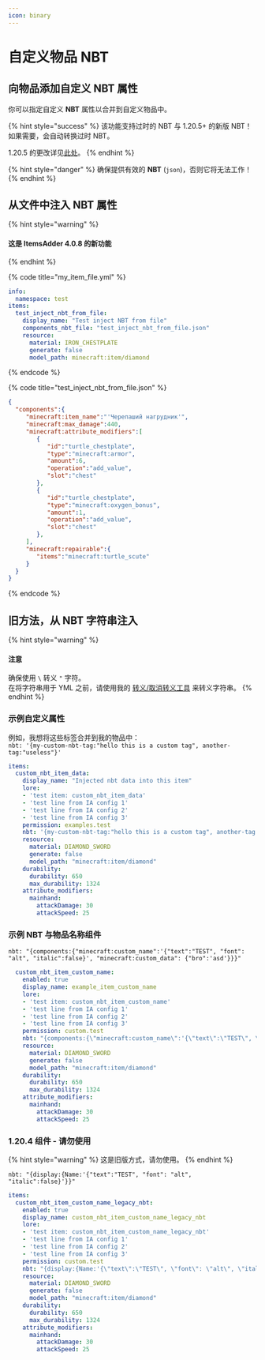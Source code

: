 ```yaml
---
icon: binary
---
```


# 自定义物品 NBT

## 向物品添加自定义 NBT 属性

你可以指定自定义 **NBT** 属性以合并到自定义物品中。

{% hint style="success" %}
该功能支持过时的 NBT 与 1.20.5+ 的新版 NBT！\
如果需要，会自动转换过时 NBT。

1.20.5 的更改详见[此处](https://www.minecraft.net/en-us/article/minecraft-java-edition-1-20-5)。
{% endhint %}

{% hint style="danger" %}
确保提供有效的 **NBT** (`json`)，否则它将无法工作！
{% endhint %}

## 从文件中注入 NBT 属性

{% hint style="warning" %}
#### 这是 ItemsAdder 4.0.8 的新功能
{% endhint %}

{% code title="my_item_file.yml" %}
```yaml
info:
  namespace: test
items:
  test_inject_nbt_from_file:
    display_name: "Test inject NBT from file"
    components_nbt_file: "test_inject_nbt_from_file.json"
    resource:
      material: IRON_CHESTPLATE
      generate: false
      model_path: minecraft:item/diamond
```
{% endcode %}

{% code title="test_inject_nbt_from_file.json" %}
```json
{
  "components":{
     "minecraft:item_name":"'Черепаший нагрудник'",
     "minecraft:max_damage":440,
     "minecraft:attribute_modifiers":[
        {
           "id":"turtle_chestplate",
           "type":"minecraft:armor",
           "amount":6,
           "operation":"add_value",
           "slot":"chest"
        },
        {
           "id":"turtle_chestplate",
           "type":"minecraft:oxygen_bonus",
           "amount":1,
           "operation":"add_value",
           "slot":"chest"
        },
     ],
     "minecraft:repairable":{
        "items":"minecraft:turtle_scute"
     }
  }
}
```
{% endcode %}

## 旧方法，从 NBT 字符串注入

{% hint style="warning" %}
#### 注意

确保使用 `\` 转义 `"` 字符。\
在将字符串用于 YML 之前，请使用我的 [转义/取消转义工具](https://escape-mc-components.lonedev.workers.dev/) 来转义字符串。
{% endhint %}

### 示例自定义属性

例如，我想将这些标签合并到我的物品中：\
`nbt: '{my-custom-nbt-tag:"hello this is a custom tag", another-tag:"useless"}'`

```yaml
items:
  custom_nbt_item_data:
    display_name: "Injected nbt data into this item"
    lore:
    - 'test item: custom_nbt_item_data'
    - 'test line from IA config 1'
    - 'test line from IA config 2'
    - 'test line from IA config 3'
    permission: examples.test
    nbt: '{my-custom-nbt-tag:"hello this is a custom tag", another-tag:"useless"}'
    resource:
      material: DIAMOND_SWORD
      generate: false
      model_path: "minecraft:item/diamond"
    durability:
      durability: 650
      max_durability: 1324
    attribute_modifiers:
      mainhand:
        attackDamage: 30
        attackSpeed: 25
```

### 示例 NBT 与物品名称组件

`nbt: "{components:{"minecraft:custom_name":'{"text":"TEST", "font": "alt", "italic":false}', "minecraft:custom_data": {"bro":'asd'}}}"`

```yaml
  custom_nbt_item_custom_name:
    enabled: true
    display_name: example_item_custom_name
    lore:
    - 'test item: custom_nbt_item_custom_name'
    - 'test line from IA config 1'
    - 'test line from IA config 2'
    - 'test line from IA config 3'
    permission: custom.test
    nbt: "{components:{\"minecraft:custom_name\":'{\"text\":\"TEST\", \"font\": \"alt\", \"italic\":false}', \"minecraft:custom_data\": {\"bro\":'asd'}}}"
    resource:
      material: DIAMOND_SWORD
      generate: false
      model_path: "minecraft:item/diamond"
    durability:
      durability: 650
      max_durability: 1324
    attribute_modifiers:
      mainhand:
        attackDamage: 30
        attackSpeed: 25
```

### 1.20.4 组件 - 请勿使用

{% hint style="warning" %}
这是旧版方式，请勿使用。
{% endhint %}

`nbt: "{display:{Name:'{"text":"TEST", "font": "alt", "italic":false}'}}"`

```yml
items:
  custom_nbt_item_custom_name_legacy_nbt:
    enabled: true
    display_name: custom_nbt_item_custom_name_legacy_nbt
    lore:
    - 'test item: custom_nbt_item_custom_name_legacy_nbt'
    - 'test line from IA config 1'
    - 'test line from IA config 2'
    - 'test line from IA config 3'
    permission: custom.test
    nbt: "{display:{Name:'{\"text\":\"TEST\", \"font\": \"alt\", \"italic\":false}'}}"
    resource:
      material: DIAMOND_SWORD
      generate: false
      model_path: "minecraft:item/diamond"
    durability:
      durability: 650
      max_durability: 1324
    attribute_modifiers:
      mainhand:
        attackDamage: 30
        attackSpeed: 25
```
